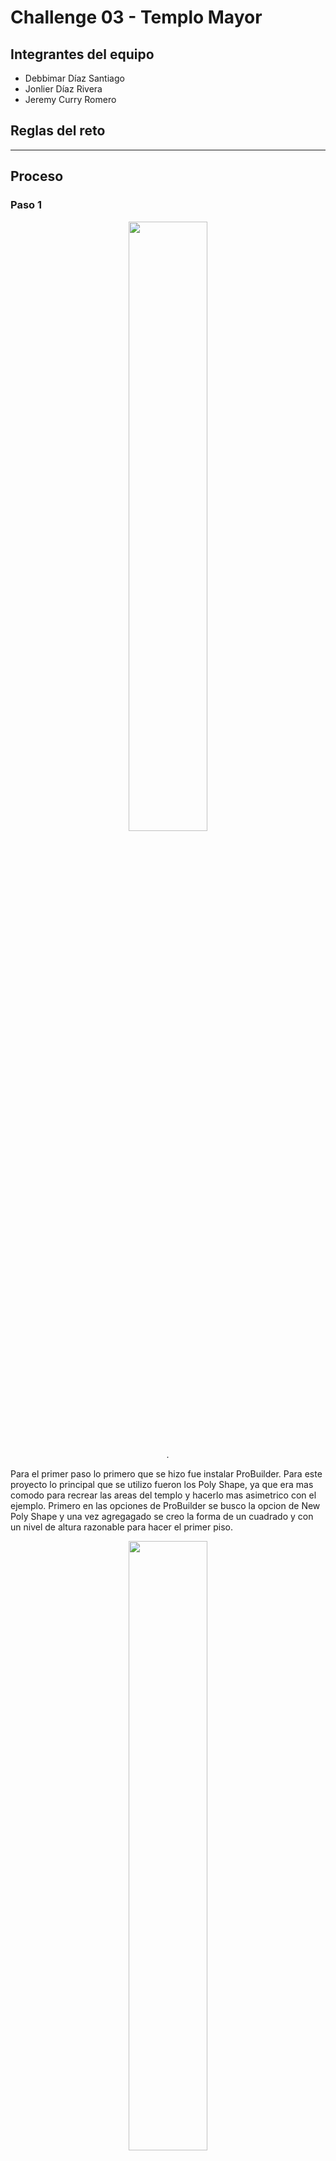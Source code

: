 # Challenge 03 - Templo Mayor

## Integrantes del equipo
- Debbimar Díaz Santiago
- Jonlier Díaz Rivera
- Jeremy Curry Romero

## Reglas del reto


---

## Proceso

### Paso 1
<div align="center">
  <img src="1.png" width="50%" />
  <p><i>.</i></p>
</div>

Para el primer paso lo primero que se hizo fue instalar ProBuilder. Para este proyecto lo principal que se utilizo fueron los Poly Shape, ya que era mas comodo para recrear las areas del templo y hacerlo mas asimetrico con el ejemplo. Primero en las opciones de ProBuilder se busco la opcion de New Poly Shape y una vez agregagado se creo la forma de un cuadrado y con un nivel de altura razonable para hacer el primer piso. 

<div align="center">
  <img src="2.png" width="50%" />
  <p><i>.</i></p>
</div>

### Paso 2
<div align="center">
  <img src="3.png" width="50%" />
  <p><i>.</i></p>
</div>

<div align="center">
  <img src="4.png" width="50%" />
  <p><i>.</i></p>
</div>

Aqui con la misma herramienta del Poly Shape se agregaron unos puntos en las esquinas para hundir las puntas y recrear esa esquina peculiar que tiene el frente de cada piso del templo.

### Paso 3
<div align="center">
  <img src="5.png" width="50%" />
  <p><i>.</i></p>
</div>

<div align="center">
  <img src=6.png" width="50%" />
  <p><i>.</i></p>
</div>

Con la misma herramienta del Poly Shape y los puntos de los vertices que ya estaban, se estiraron hacia atras los de la esquina de arriba para crear ese relieve en el frente del piso.

### Paso 4

Este mismo proceso se repitio para los 3 pisos restantes pero cada uno con menor tamano para recrear esa forma de piramide.

<div align="center">
  <img src="7.png" width="50%" />
  <p><i>.</i></p>
</div>

### Paso 5
<div align="center">
  <img src="8.png" width="50%" />
  <p><i>.</i></p>
</div>

Luego de haber terminado los pisos con los shapes de ProBuilder nos vamos a New Shape y elegimos la opcion de Door. Como son dos casillas que hay que colocar arriba del Templo pues le dimos duplicate para tener la idea.

### Paso 6
<div align="center">
  <img src="9.png" width="50%" />
  <p><i>.</i></p>
</div>

Despues de tener esos shapes de Door colocados en sus respectivas posiciones pues se fue a Game Object y en figuras 3D se agrego un cubo. Ese cubo con la herramienta de escala se aplano y estiro al tamano del marco y con la herramienta de mover se coloco en la esquina del marco de el objeto Door. Se duplico este objeto y se giro unos 90 grados y coloco en la otra esquina, este proceso se repitio para ambas casillas y todos los lados correspondientes excepto la del frente.

### Paso 7
<div align="center">
  <img src="10.png" width="50%" />
  <p><i>.</i></p>
</div>

Se hizo un cubo y con las herramientas de los vertices y esquinas se estiro hacia arriba para hacer el efecto "techo a dos aguas" o mas o menos parecido. Por ultimo se agrego otro cubo de los objetos 3D el cual se estiro y se hizo un poco mas corto para cubrir el marco de arriba de la casilla y asi tener una entrada mas pequena. El objeto se duplica y se coloca en la otra casilla.

<div align="center">
  <img src="11.png" width="50%" />
  <p><i>.</i></p>
</div>

### Paso 8
<div align="center">
  <img src="12.png" width="50%" />
  <p><i>Templo Mayor en proceso.</i></p>
</div>

Luego para no danar nada se puso la opcion de bloquear los objetos para precaver y no mover nada de su sitio. Con las opciones de Pro Builder se fue a New Shape y elegimos un cubo. Ese cubo se estiro mas o menos a la aultura general del templo y con la herramienta de rotar se coloco verticalmente a unos -40 grados negativos. Se coloco enfrente del templo a nivelado para recrear la escalera.

<div align="center">
  <img src="13.png" width="50%" />
  <p><i>.</i></p>
</div>

<div align="center">
  <img src="14.png" width="50%" />
  <p><i>.</i></p>
</div>

### Paso 9
<div align="center">
  <img src="15.png" width="50%" />
  <p><i>.</i></p>
</div>

Luego se duplico ese mismo cubo y con la herramienta de escala se encogio el ancho para hacer los bordes, se coloco un borde y luego se duplico para la de el centro y la otra esquina.

### Paso 10
<div align="center">
  <img src="16.png" width="50%" />
  <p><i>.</i></p>
</div>

Una vez teniamos la mayor parte del templo hecho, se va a objetos 3D y se agrega un terreno. Al terreno se le colocan las medidas de 250 en ancho, largo y altura, tambien un hightmap resolution de 257x257. Luego en internet se busco una imagen que cumpliera con la area respectiva en donde se encontraba este templo en sus tiempos, era mas o menos tierra, fango y un poco de pasto. La imagen se importo en el area de paint texture dentro de el inspector del terreno y se creo un layer y luego de agregar esa nueva pintura se aplico.

<div align="center">
  <img src="17.png" width="50%" />
  <p><i>.</i></p>
</div>







